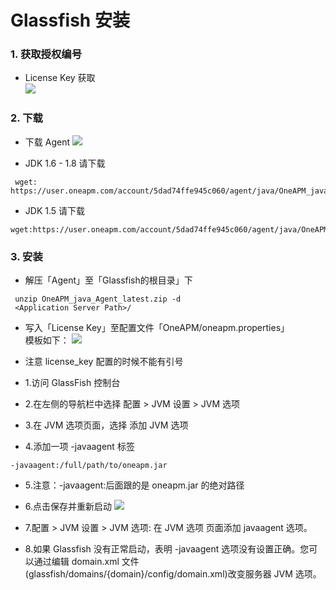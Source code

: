 # Glassfish 安装

### 1. 获取授权编号

* License Key 获取<br>
 ![](/images/license_keyget01.png)

### 2. 下载
* 下载 Agent
 ![](/images/agent_download01.png)

* JDK 1.6 - 1.8  请下载

```
 wget: https://user.oneapm.com/account/5dad74ffe945c060/agent/java/OneAPM_java_Agent_latest.zip
 ```

* JDK 1.5 请下载

 ```
 wget:https://user.oneapm.com/account/5dad74ffe945c060/agent/java/OneAPM_java_Agent_legacy.zip
  ```

### 3. 安装

* 解压「Agent」至「Glassfish的根目录」下

```
 unzip OneAPM_java_Agent_latest.zip -d
 <Application Server Path>/
 ```

* 写入「License Key」至配置文件「OneAPM/oneapm.properties」<br>
 模板如下：
 ![](/images/ailicense_key01.png)

* 注意 license_key 配置的时候不能有引号

* 1.访问 GlassFish 控制台

* 2.在左侧的导航栏中选择 配置 > JVM 设置 > JVM 选项

* 3.在 JVM 选项页面，选择 添加 JVM 选项

* 4.添加一项 -javaagent 标签

 ```
-javaagent:/full/path/to/oneapm.jar
```

* 5.注意：-javaagent:后面跟的是 oneapm.jar 的绝对路径

* 6.点击保存并重新启动
 ![](/images/Glass.png)

* 7.配置 > JVM 设置 > JVM 选项: 在 JVM 选项 页面添加 javaagent 选项。

* 8.如果 Glassfish 没有正常启动，表明 -javaagent 选项没有设置正确。您可以通过编辑 domain.xml 文件(glassfish/domains/{domain}/config/domain.xml)改变服务器 JVM 选项。
